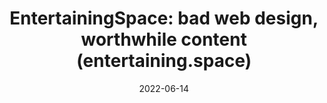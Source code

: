 ---
title: "EntertainingSpace: bad web design, worthwhile content (entertaining.space)"
cc-type: bookmark
bookmark: "https://entertaining.space/"
date: 2022-06-14
permalink: /entertaining.space/
tags:
  - bookmark
---